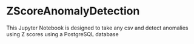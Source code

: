# ZScoreAnomalyDetection

This Jupyter Notebook is designed to take any csv and detect anomalies using Z scores using a PostgreSQL database
